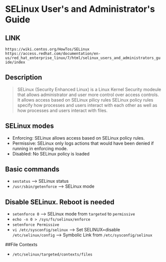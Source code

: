 # SELinux User's and Administrator's Guide

## LINK
  `https://wiki.centos.org/HowTos/SELinux`
  `https://access.redhat.com/documentation/en-us/red_hat_enterprise_linux/7/html/selinux_users_and_administrators_guide/index`

## Description
> SELinux (Security Enhanced Linux) is a Linux Kernel Security modeule that allows administrator and user more control over access controls. It allows access based on SELinux pilicy rules
> SELinux policy rules specify how processes and users interact with each other as well as how processes and users interact with files.

## SELinux modes
- Enforcing: SELinux allows access based on SELinux policy rules.
- Permissive: SELinux only logs actions that would have been denied if running in enforcing mode.
- Disabled: No SELinux policy is loaded

## Basic commands
- `sestatus` --> SELinux status
- `/usr/sbin/getenforce` --> SELinux mode

## Disable SELinux. Reboot is needed
- `setenforce 0` --> SELinux mode from `targeted` to `permissive`
- `echo -n 0 > /sys/fs/selinux/enforce`
- `setenforce Permissive`
- `vi /etc/sysconfig/selinux` --> Set SELINUX=disable
  `/etc/selinux/config` --> Symbolic Link from `/etc/sysconfig/selinux`

##File Contexts
- `/etc/selinux/targeted/contexts/files`
